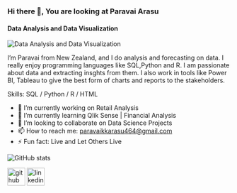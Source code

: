 ### Hi there 👋, You are looking at Paravai Arasu
#### Data Analysis and Data Visualization
![Data Analysis and Data Visualization](https://content.techgig.com/thumb/msid-74489372,width-860,resizemode-4/5-Reasons-why-hackathons-are-ideal-to-hire-data-scientists.jpg?60122)

I’m Paravai from New Zealand, and I do analysis and forecasting on data. I really enjoy programming languages like SQL,Python and R. I am passionate about data 
and extracting insghts from them. I also work in tools like Power BI, Tableau to give the best form of charts and reports to the stakeholders.

Skills: SQL / Python / R / HTML

- 🔭 I’m currently working on Retail Analysis 
- 🌱 I’m currently learning Qlik Sense | Financial Analysis
-  👯 I’m looking to collaborate on Data Science Projects 
- 📫 How to reach me: paravaikkarasu464@gmail.com 
- ⚡ Fun fact: Live and Let Others Live 


![GitHub stats](https://github-readme-stats.vercel.app/api?username=Arasu464&show_icons=true)  


[<img src='https://cdn.jsdelivr.net/npm/simple-icons@3.0.1/icons/github.svg' alt='github' height='40'>](https://github.com/Arasu464)  [<img src='https://cdn.jsdelivr.net/npm/simple-icons@3.0.1/icons/linkedin.svg' alt='linkedin' height='40'>](https://www.linkedin.com/in/paravaiarasu/)  

